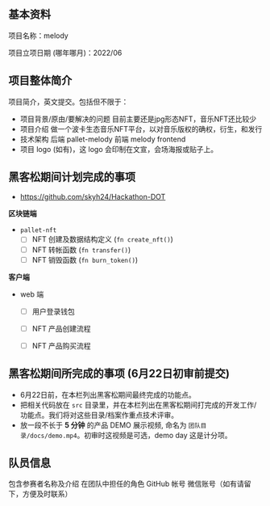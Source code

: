 ## 基本资料

项目名称：melody

项目立项日期 (哪年哪月)：2022/06

## 项目整体简介

项目简介，英文提交。包括但不限于：

- 项目背景/原由/要解决的问题
  目前主要还是jpg形态NFT，音乐NFT还比较少
- 项目介绍
  做一个波卡生态音乐NFT平台，以对音乐版权的确权，衍生，和发行
- 技术架构
  后端 pallet-melody
  前端 melody frontend
- 项目 logo (如有)，这 logo 会印制在文宣，会场海报或贴子上。

## 黑客松期间计划完成的事项

- https://github.com/skyh24/Hackathon-DOT

**区块链端**

- `pallet-nft`
  - [ ] NFT 创建及数据结构定义 (`fn create_nft()`)
  - [ ] NFT 转帐函数 (`fn transfer()`)
  - [ ] NFT 销毁函数 (`fn burn_token()`)

**客户端**

- web 端
  - [ ] 用户登录钱包
  - [ ] NFT 产品创建流程
  - [ ] NFT 产品购买流程


## 黑客松期间所完成的事项 (6月22日初审前提交)

- 6月22日前，在本栏列出黑客松期间最终完成的功能点。
- 把相关代码放在 `src` 目录里，并在本栏列出在黑客松期间打完成的开发工作/功能点。我们将对这些目录/档案作重点技术评审。
- 放一段不长于 **5 分钟** 的产品 DEMO 展示视频, 命名为 `团队目录/docs/demo.mp4`。初审时这视频是可选，demo day 这是计分项。

## 队员信息

包含参赛者名称及介绍
在团队中担任的角色
GitHub 帐号
微信账号（如有请留下，方便及时联系）
